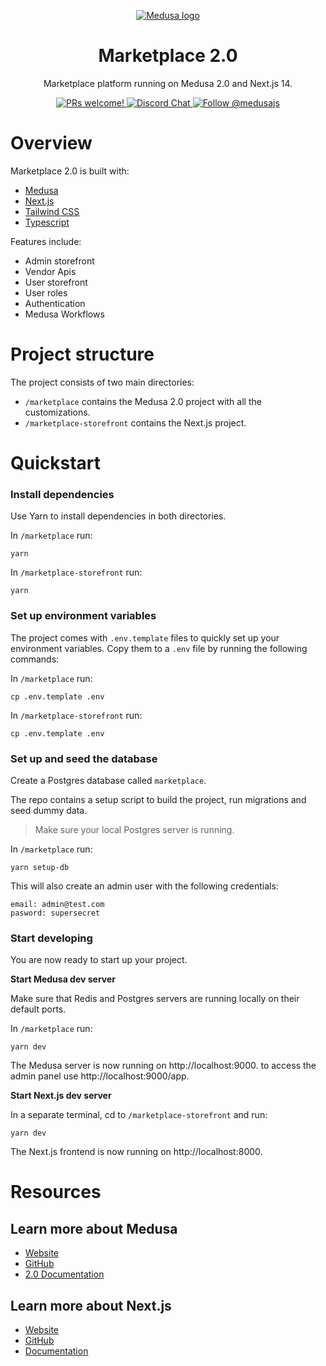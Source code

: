 <p align="center">
  <a href="https://www.medusajs.com">
  <picture>
    <source media="(prefers-color-scheme: dark)" srcset="https://user-images.githubusercontent.com/59018053/229103275-b5e482bb-4601-46e6-8142-244f531cebdb.svg">
    <source media="(prefers-color-scheme: light)" srcset="https://user-images.githubusercontent.com/59018053/229103726-e5b529a3-9b3f-4970-8a1f-c6af37f087bf.svg">
    <img alt="Medusa logo" src="https://user-images.githubusercontent.com/59018053/229103726-e5b529a3-9b3f-4970-8a1f-c6af37f087bf.svg">
    </picture>
  </a>
</p>

<h1 align="center">
  Marketplace 2.0
</h1>

<p align="center">
Marketplace platform running on Medusa 2.0 and Next.js 14.</p>

<p align="center">
  <a href="https://github.com/medusajs/medusa/blob/master/CONTRIBUTING.md">
    <img src="https://img.shields.io/badge/PRs-welcome-brightgreen.svg?style=flat" alt="PRs welcome!" />
  </a>
  <a href="https://discord.gg/B677G9Cu">
    <img src="https://img.shields.io/badge/chat-on%20discord-7289DA.svg" alt="Discord Chat" />
  </a>
  <a href="https://twitter.com/intent/follow?screen_name=medusajs">
    <img src="https://img.shields.io/twitter/follow/medusajs.svg?label=Follow%20@medusajs" alt="Follow @medusajs" />
  </a>
</p>

# Overview

Marketplace 2.0 is built with:

- [Medusa](https://medusajs.com/)
- [Next.js](https://nextjs.org/)
- [Tailwind CSS](https://tailwindcss.com/)
- [Typescript](https://www.typescriptlang.org/)

Features include:

- Admin storefront
- Vendor Apis
- User storefront
- User roles
- Authentication
- Medusa Workflows

# Project structure

The project consists of two main directories:

- `/marketplace` contains the Medusa 2.0 project with all the customizations.
- `/marketplace-storefront` contains the Next.js project.

# Quickstart

### Install dependencies

Use Yarn to install dependencies in both directories.

In `/marketplace` run:

```shell
yarn
```

In `/marketplace-storefront` run:

```shell
yarn
```

### Set up environment variables

The project comes with `.env.template` files to quickly set up your environment variables. Copy them to a `.env` file by running the following commands:

In `/marketplace` run:

```shell
cp .env.template .env
```

In `/marketplace-storefront` run:

```shell
cp .env.template .env
```

### Set up and seed the database

Create a Postgres database called `marketplace`.

The repo contains a setup script to build the project, run migrations and seed dummy data.

> Make sure your local Postgres server is running.

In `/marketplace` run:

```shell
yarn setup-db
```

This will also create an admin user with the following credentials:

```
email: admin@test.com
pasword: supersecret
```

### Start developing

You are now ready to start up your project.

**Start Medusa dev server**

Make sure that Redis and Postgres servers are running locally on their default ports.

In `/marketplace` run:

```shell
yarn dev
```

The Medusa server is now running on http://localhost:9000.
to access the admin panel use http://localhost:9000/app.

**Start Next.js dev server**

In a separate terminal, cd to `/marketplace-storefront` and run:

```shell
yarn dev
```

The Next.js frontend is now running on http://localhost:8000.

# Resources

## Learn more about Medusa

- [Website](https://www.medusajs.com/)
- [GitHub](https://github.com/medusajs)
- [2.0 Documentation](https://docs.medusajs.com/v2)

## Learn more about Next.js

- [Website](https://nextjs.org/)
- [GitHub](https://github.com/vercel/next.js)
- [Documentation](https://nextjs.org/docs)
